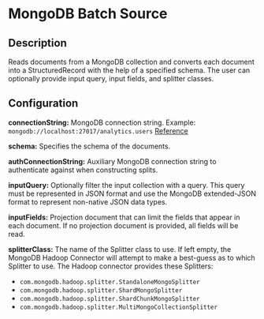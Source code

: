 # MongoDB Batch Source

Description
-----------
Reads documents from a MongoDB collection and converts each document into a StructuredRecord with the help
of a specified schema. The user can optionally provide input query, input fields, and splitter classes.

Configuration
-------------
**connectionString:** MongoDB connection string. Example: `mongodb://localhost:27017/analytics.users` [Reference](http://docs.mongodb.org/manual/reference/connection-string)

**schema:** Specifies the schema of the documents.

**authConnectionString:** Auxiliary MongoDB connection string to authenticate against when constructing splits.

**inputQuery:** Optionally filter the input collection with a query. This query must be represented in JSON format
and use the MongoDB extended-JSON format to represent non-native JSON data types.

**inputFields:** Projection document that can limit the fields that appear in each document. 
If no projection document is provided, all fields will be read.

**splitterClass:** The name of the Splitter class to use. If left empty, the MongoDB Hadoop Connector will attempt
to make a best-guess as to which Splitter to use. The Hadoop connector provides these Splitters:

  - `com.mongodb.hadoop.splitter.StandaloneMongoSplitter`
  - `com.mongodb.hadoop.splitter.ShardMongoSplitter`
  - `com.mongodb.hadoop.splitter.ShardChunkMongoSplitter`
  - `com.mongodb.hadoop.splitter.MultiMongoCollectionSplitter`
